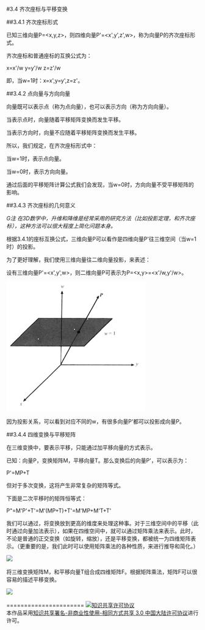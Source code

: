 #3.4 齐次座标与平移变换

##3.4.1 齐次座标形式

已知三维向量P=\<x,y,z\>，则四维向量P'=\<x',y',z',w\>，称为向量P的齐次座标形式。

齐次座标和普通座标的互换公式为：

x=x'/w
y=y'/w
z=z'/w

即，当w=1时：x=x',y=y',z=z'。

##3.4.2 点向量与方向向量

向量既可以表示点（称为点向量），也可以表示方向（称为方向向量）。

当表示点时，向量随着平移矩阵变换而发生平移。

当表示方向时，向量不应随着平移矩阵变换而发生平移。

所以，我们规定，在齐次座标形式中：

当w=1时，表示点向量。

当w=0时，表示方向向量。

通过后面的平移矩阵计算公式我们会发现，当w=0时，方向向量不受平移矩阵的影响。

##3.4.3 齐次座标的几何意义

*G注 在3D数学中，升维和降维是经常采用的研究方法（比如投影定理，和齐次座标），这种方法可以很大程度上简化问题本身。*

根据3.4.1的座标互换公式，三维向量P可以看作是四维向量P'往三维空间（当w=1时）的投影。

为了更好理解，我们使用三维向量往二维向量投影，来表述：

设有三维向量P'=\<x',y',w\>，则二维向量P可表示为P=\<x,y\>=\<x'/w,y'/w\>。

![替代文本](_resources/3-4-1.png "3-4-1.png")

因为投影关系，可以看到对应不同的w，有很多向量P'都可以投影成向量P。

##3.4.4 四维变换与平移矩阵

在三维变换中，要表示平移，只能通过加平移向量的方式表示。

已知：向量P，变换矩阵M，平移向量T。那么变换后的向量P'，可以表示为：

P'=MP+T

但对于多次变换，这将产生非常复杂的矩阵等式。

下面是二次平移时的矩阵恒等式：

P"=M'P'+T'=M'(MP+T)+T'=M'MP+M'T+T'

我们可以通过，将变换放到更高的维度来处理这种事。对于三维空间中的平移（此时通过向量加法表示），如果在四维空间中，就可以通过矩阵乘法来表示。此时，不论是普通的正交变换（如旋转，缩放），还是平移变换，都被统一为四维矩阵表示。（更重要的是，我们此时可以使用矩阵乘法的各种性质，来进行推导和简化。）

<img src="http://latex.codecogs.com/gif.latex?F = \left[ {\begin{array}{*{20}{c}}
  M&\vline & T \\
\hline
  0&\vline & 1
\end{array}} \right] = \left[ {\begin{array}{*{20}{c}}
  {{M_{11}}}&{{M_{12}}}&{{M_{13}}}&\vline & {{T_x}} \\
  {{M_{21}}}&{{M_{22}}}&{{M_{23}}}&\vline & {{T_y}} \\
  {{M_{31}}}&{{M_{32}}}&{{M_{33}}}&\vline & {{T_z}} \\
\hline
  0&0&0&\vline & 1
\end{array}} \right]">

将三维变换矩阵M，和平移向量T组合成四维矩阵F。根据矩阵乘法，矩阵F可以很容易的描述平移变换。

<img src="http://latex.codecogs.com/gif.latex?P' = FP = \left[ {\begin{array}{*{20}{c}}
{{M_{11}}}&{{M_{12}}}&{{M_{13}}}&{{T_x}}\\
{{M_{21}}}&{{M_{22}}}&{{M_{23}}}&{{T_y}}\\
{{M_{31}}}&{{M_{32}}}&{{M_{33}}}&{{T_z}}\\
0&0&0&1
\end{array}} \right]\left[ {\begin{array}{*{20}{c}}
{{P_x}}\\
{{P_y}}\\
{{P_z}}\\
1
\end{array}} \right] = \left[ {\begin{array}{*{20}{c}}
{{M_{11}}{P_x} + {M_{12}}{P_y} + {M_{13}}{P_z} + {T_x}}\\
{{M_{21}}{P_x} + {M_{22}}{P_y} + {M_{33}}{P_z} + {T_y}}\\
{{M_{31}}{P_x} + {M_{32}}{P_y} + {M_{33}}{P_z} + {T_z}}\\
1
\end{array}} \right]">

======================
<a rel="license" href="http://creativecommons.org/licenses/by-nc-sa/3.0/cn/"><img alt="知识共享许可协议" style="border-width:0" src="https://i.creativecommons.org/l/by-nc-sa/3.0/cn/88x31.png" /></a><br />本作品采用<a rel="license" href="http://creativecommons.org/licenses/by-nc-sa/3.0/cn/">知识共享署名-非商业性使用-相同方式共享 3.0 中国大陆许可协议</a>进行许可。
